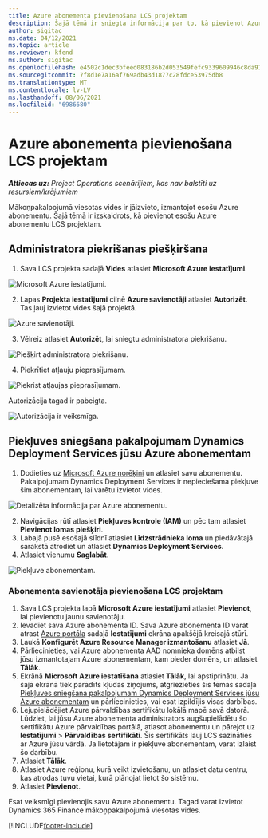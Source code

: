 ```yaml
---
title: Azure abonementa pievienošana LCS projektam
description: Šajā tēmā ir sniegta informācija par to, kā pievienot Azure abonementu LCS projektam.
author: sigitac
ms.date: 04/12/2021
ms.topic: article
ms.reviewer: kfend
ms.author: sigitac
ms.openlocfilehash: e4502c1dec3bfeed083186b2d053549fefc9339609946c8da919b46e0e56cc79
ms.sourcegitcommit: 7f8d1e7a16af769adb43d1877c28fdce53975db8
ms.translationtype: MT
ms.contentlocale: lv-LV
ms.lasthandoff: 08/06/2021
ms.locfileid: "6986680"
---
```

# <a name="add-an-azure-subscription-to-an-lcs-project"></a>Azure abonementa pievienošana LCS projektam

_**Attiecas uz:** Project Operations scenārijiem, kas nav balstīti uz resursiem/krājumiem_

Mākoņpakalpojumā viesotas vides ir jāizvieto, izmantojot esošu Azure abonementu. Šajā tēmā ir izskaidrots, kā pievienot esošu Azure abonementu LCS projektam. 

## <a name="grant-admin-consent"></a>Administratora piekrišanas piešķiršana

1. Sava LCS projekta sadaļā **Vides** atlasiet **Microsoft Azure iestatījumi**.

![Microsoft Azure iestatījumi.](./media/1MicrosoftAzureSettings.png)

2. Lapas **Projekta iestatījumi** cilnē **Azure savienotāji** atlasiet **Autorizēt**. Tas ļauj izvietot vides šajā projektā.

![Azure savienotāji.](./media/2AzureConnectors.png)

3. Vēlreiz atlasiet **Autorizēt**, lai sniegtu administratora piekrišanu.

![Piešķirt administratora piekrišanu.](./media/3GrantAdminConsent.png)

4. Piekrītiet atļauju pieprasījumam.

![Piekrist atļaujas pieprasījumam.](./media/4AcceptPermissionRequest.png)

Autorizācija tagad ir pabeigta. 

![Autorizācija ir veiksmīga.](./media/5AuthorizationComplete.png)

## <a name="provide-dynamics-deployment-services-access-to-your-azure-subscription"></a><a name="provide"></a>Piekļuves sniegšana pakalpojumam Dynamics Deployment Services jūsu Azure abonementam

1. Dodieties uz [Microsoft Azure norēķini](https://portal.azure.com/#blade/Microsoft\_Azure\_Billing/SubscriptionsBlade) un atlasiet savu abonementu. Pakalpojumam Dynamics Deployment Services ir nepieciešama piekļuve šim abonementam, lai varētu izvietot vides.

![Detalizēta informācija par Azure abonementu.](./media/6AzureSubscription.png)

2. Navigācijas rūtī atlasiet **Piekļuves kontrole (IAM)** un pēc tam atlasiet **Pievienot lomas piešķiri**.
3. Labajā pusē esošajā slīdnī atlasiet **Līdzstrādnieka loma** un piedāvātajā sarakstā atrodiet un atlasiet **Dynamics Deployment Services**. 
4. Atlasiet vienumu **Saglabāt**.

![Piekļuve abonementam.](./media/7SubscriptionAccess.png)

### <a name="add-a-subscription-connector-to-an-lcs-project"></a>Abonementa savienotāja pievienošana LCS projektam

1. Sava LCS projekta lapā **Microsoft Azure iestatījumi** atlasiet **Pievienot**, lai pievienotu jaunu savienotāju.
2. Ievadiet sava Azure abonementa ID. Sava Azure abonementa ID varat atrast [Azure portāla](https://ms.portal.azure.com/) sadaļā **Iestatījumi** ekrāna apakšējā kreisajā stūrī.
3. Laukā **Konfigurēt Azure Resource Manager izmantošanu** atlasiet **Jā**.
4. Pārliecinieties, vai Azure abonementa AAD nomnieka domēns atbilst jūsu izmantotajam Azure abonementam, kam pieder domēns, un atlasiet **Tālāk**.
5. Ekrānā **Microsoft Azure iestatīšana** atlasiet **Tālāk**, lai apstiprinātu. Ja šajā ekrānā tiek parādīts kļūdas ziņojums, atgriezieties šīs tēmas sadaļā [Piekļuves sniegšana pakalpojumam Dynamics Deployment Services jūsu Azure abonementam](#provide) un pārliecinieties, vai esat izpildījis visas darbības.
6. Lejupielādējiet Azure pārvaldības sertifikātu lokālā mapē savā datorā. Lūdziet, lai jūsu Azure abonementa administrators augšupielādētu šo sertifikātu Azure pārvaldības portālā, atlasot abonementu un pārejot uz **Iestatījumi** > **Pārvaldības sertifikāti**. Šis sertifikāts ļauj LCS sazināties ar Azure jūsu vārdā. Ja lietotājam ir piekļuve abonementam, varat izlaist šo darbību.
7. Atlasiet **Tālāk**.
8. Atlasiet Azure reģionu, kurā veikt izvietošanu, un atlasiet datu centru, kas atrodas tuvu vietai, kurā plānojat lietot šo sistēmu.
9.  Atlasiet **Pievienot**.

Esat veiksmīgi pievienojis savu Azure abonementu. Tagad varat izvietot Dynamics 365 Finance mākoņpakalpojumā viesotas vides.




[!INCLUDE[footer-include](../includes/footer-banner.md)]
